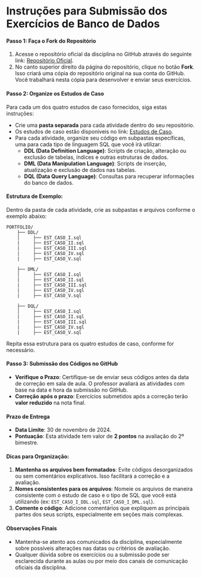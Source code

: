 # Instruções para Submissão dos Exercícios de Banco de Dados

#### Passo 1: Faça o Fork do Repositório
1. Acesse o repositório oficial da disciplina no GitHub através do seguinte link: [Repositório Oficial](https://github.com/gnrochabr/CC1N_20242_BD/).
2. No canto superior direito da página do repositório, clique no botão **Fork**. Isso criará uma cópia do repositório original na sua conta do GitHub. Você trabalhará nesta cópia para desenvolver e enviar seus exercícios.

#### Passo 2: Organize os Estudos de Caso
Para cada um dos quatro estudos de caso fornecidos, siga estas instruções:
- Crie uma **pasta separada** para cada atividade dentro do seu repositório.
- Os estudos de caso estão disponíveis no link: [Estudos de Caso](https://github.com/gnrochabr/Banco_Dados/tree/main/2024_2/Estudos%20de%20Caso).
- Para cada atividade, organize seu código em subpastas específicas, uma para cada tipo de linguagem SQL que você irá utilizar:
  - **DDL (Data Definition Language)**: Scripts de criação, alteração ou exclusão de tabelas, índices e outras estruturas de dados.
  - **DML (Data Manipulation Language)**: Scripts de inserção, atualização e exclusão de dados nas tabelas.
  - **DQL (Data Query Language)**: Consultas para recuperar informações do banco de dados.

#### Estrutura de Exemplo:
Dentro da pasta de cada atividade, crie as subpastas e arquivos conforme o exemplo abaixo:

```
PORTFOLIO/
    ├── DDL/
    │     ├── EST_CASO_I.sql
    |     ├── EST_CASO_II.sql
    |     ├── EST_CASO_III.sql
    |     ├── EST_CASO_IV.sql
    |     ├── EST_CASO_V.sql

    ├── DML/
    │     ├── EST_CASO_I.sql
    |     ├── EST_CASO_II.sql
    |     ├── EST_CASO_III.sql
    |     ├── EST_CASO_IV.sql
    |     ├── EST_CASO_V.sql

    ├── DQL/
    │     ├── EST_CASO_I.sql
    |     ├── EST_CASO_II.sql
    |     ├── EST_CASO_III.sql
    |     ├── EST_CASO_IV.sql
    |     ├── EST_CASO_V.sql
```

Repita essa estrutura para os quatro estudos de caso, conforme for necessário.

#### Passo 3: Submissão dos Códigos no GitHub
- **Verifique o Prazo**: Certifique-se de enviar seus códigos antes da data de correção em sala de aula. O professor avaliará as atividades com base na data e hora da submissão no GitHub.
- **Correção após o prazo**: Exercícios submetidos após a correção terão **valor reduzido** na nota final.

#### Prazo de Entrega
- **Data Limite**: 30 de novembro de 2024.
- **Pontuação**: Esta atividade tem valor de **2 pontos** na avaliação do 2º bimestre. 

#### Dicas para Organização:
1. **Mantenha os arquivos bem formatados**: Evite códigos desorganizados ou sem comentários explicativos. Isso facilitará a correção e a avaliação.
2. **Nomes consistentes para os arquivos**: Nomeie os arquivos de maneira consistente com o estudo de caso e o tipo de SQL que você está utilizando (ex: `EST_CASO_I_DDL.sql`, `EST_CASO_I_DML.sql`).
3. **Comente o código**: Adicione comentários que expliquem as principais partes dos seus scripts, especialmente em seções mais complexas.

#### Observações Finais
- Mantenha-se atento aos comunicados da disciplina, especialmente sobre possíveis alterações nas datas ou critérios de avaliação.
- Qualquer dúvida sobre os exercícios ou a submissão pode ser esclarecida durante as aulas ou por meio dos canais de comunicação oficiais da disciplina.
